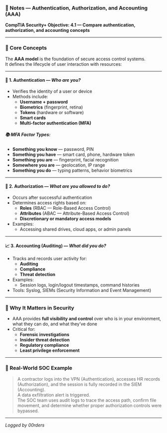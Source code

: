 ### 📘 Notes — Authentication, Authorization, and Accounting (AAA)  
**CompTIA Security+ Objective: 4.1 — Compare authentication, authorization, and accounting concepts**

---

### 🧠 Core Concepts

The **AAA model** is the foundation of secure access control systems.  
It defines the lifecycle of user interaction with resources:

---

#### 🔐 1. Authentication — *Who are you?*
- Verifies the identity of a user or device
- Methods include:
  - **Username + password**
  - **Biometrics** (fingerprint, retina)
  - **Tokens** (hardware or software)
  - **Smart cards**
  - **Multi-factor authentication (MFA)**

##### 📚 MFA Factor Types:
- **Something you know** — password, PIN
- **Something you have** — smart card, phone, hardware token
- **Something you are** — fingerprint, facial recognition
- **Somewhere you are** — geolocation, IP range
- **Something you do** — typing patterns, behavior biometrics

---

#### 🔑 2. Authorization — *What are you allowed to do?*
- Occurs after successful authentication
- Determines access rights based on:
  - **Roles** (RBAC — Role-Based Access Control)
  - **Attributes** (ABAC — Attribute-Based Access Control)
  - **Discretionary or mandatory access models**
- Examples:
  - Accessing shared drives, cloud apps, or admin panels

---

#### 📈 3. Accounting (Auditing) — *What did you do?*
- Tracks and records user activity for:
  - **Auditing**
  - **Compliance**
  - **Threat detection**
- Examples:
  - Session logs, login/logout timestamps, command histories
- Tools: Syslog, SIEMs (Security Information and Event Management)

---

### 🔐 Why It Matters in Security

- AAA provides **full visibility and control** over who is in your environment, what they can do, and what they’ve done
- Critical for:
  - **Forensic investigations**
  - **Insider threat detection**
  - **Regulatory compliance**
  - **Least privilege enforcement**

---

### 💼 Real-World SOC Example

> A contractor logs into the VPN (Authentication), accesses HR records (Authorization), and the session is fully recorded in the SIEM (Accounting).  
> A data exfiltration alert is triggered.  
> The SOC team uses audit logs to trace the access path, confirm file movement, and determine whether proper authorization controls were bypassed.

---

*Logged by 00rders*
